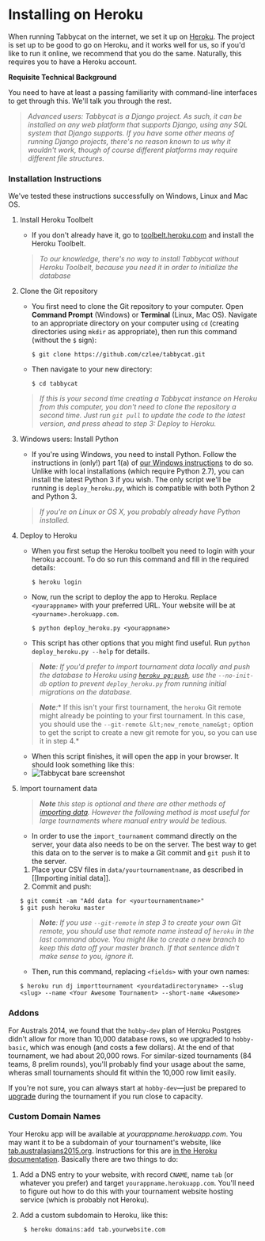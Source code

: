 # Installing on Heroku

When running Tabbycat on the internet, we set it up on [Heroku](http://www.heroku.com/). The project is set up to be good to go on Heroku, and it works well for us, so if you'd like to run it online, we recommend that you do the same. Naturally, this requires you to have a Heroku account.

**Requisite Technical Background**

You need to have at least a passing familiarity with command-line interfaces to get through this. We'll talk you through the rest.

> *Advanced users: Tabbycat is a Django project. As such, it can be installed on any web platform that supports Django, using any SQL system that Django supports. If you have some other means of running Django projects, there's no reason known to us why it wouldn't work, though of course different platforms may require different file structures.*

### Installation Instructions

We've tested these instructions successfully on Windows, Linux and Mac OS.

1. Install Heroku Toolbelt
    - If you don't already have it, go to [toolbelt.heroku.com](https://toolbelt.heroku.com/) and install the Heroku Toolbelt.
    > *To our knowledge, there's no way to install Tabbycat without Heroku Toolbelt, because you need it in order to initialize the database*
2. Clone the Git repository
    - You first need to clone the Git repository to your computer. Open **Command Prompt** (Windows) or **Terminal** (Linux, Mac OS). Navigate to an appropriate directory on your computer using `cd` (creating directories using `mkdir` as appropriate), then run this command (without the `$` sign):

        ```$ git clone https://github.com/czlee/tabbycat.git```

    - Then navigate to your new directory:

        ```$ cd tabbycat```

    > *If this is your second time creating a Tabbycat instance on Heroku from this computer, you don't need to clone the repository a second time. Just run ```git pull``` to update the code to the latest version, and press ahead to step 3: Deploy to Heroku.*

3. Windows users: Install Python

    - If you're using Windows, you need to install Python. Follow the instructions in (only!) part 1(a) of [our Windows instructions](windows.md) to do so. Unlike with local installations (which require Python 2.7), you can install the latest Python 3 if you wish. The only script we'll be running is `deploy_heroku.py`, which is compatible with both Python 2 and Python 3.
    > *If you're on Linux or OS X, you probably already have Python installed.*

3. Deploy to Heroku

    - When you first setup the Heroku toolbelt you need to login with your heroku account. To do so run this command and fill in the required details:

        ```$ heroku login```

    - Now, run the script to deploy the app to Heroku. Replace `<yourappname>` with your preferred URL. Your website will be at `<yourname>.herokuapp.com`.

        ```$ python deploy_heroku.py <yourappname>```

    - This script has other options that you might find useful. Run `python deploy_heroku.py --help` for details.

    > *__Note__: If you'd prefer to import tournament data locally and push the database to Heroku using <a href="https://devcenter.heroku.com/articles/heroku-postgresql#pg-push">```heroku pg:push```</a>, use the ```--no-init-db``` option to prevent ```deploy_heroku.py``` from running initial migrations on the database.*

    > *__Note__:** If this isn't your first tournament, the ```heroku``` Git remote might already be pointing to your first tournament. In this case, you should use the ```--git-remote &lt;new_remote_name&gt;``` option to get the script to create a new git remote for you, so you can use it in step 4.*

    - When this script finishes, it will open the app in your browser. It should look something like this:
    - ![Tabbycat bare screenshot](https://raw.githubusercontent.com/wiki/czlee/tabbycat/images/tabbycat-bare.png)

4. Import tournament data

    > *__Note__ this step is optional and there are other methods of [importing data](../use/importing-data). However the following method is most useful for large tournaments where manual entry would be tedious.*

    - In order to use the `import_tournament` command directly on the server, your data also needs to be on the server. The best way to get this data on to the server is to make a Git commit and `git push` it to the server.
    1. Place your CSV files in `data/yourtournamentname`, as described in [[Importing initial data]].
    2. Commit and push:

    ```
    $ git commit -am "Add data for <yourtournamentname>"
    $ git push heroku master
    ```

    > *__Note__: If you use ```--git-remote``` in step 3 to create your own Git remote, you should use that remote name instead of ```heroku``` in the last command above. You might like to create a new branch to keep this data off your master branch. If that sentence didn't make sense to you, ignore it.*

    - Then, run this command, replacing `<fields>` with your own names:

    ```
    $ heroku run dj importtournament <yourdatadirectoryname> --slug <slug> --name <Your Awesome Tournament> --short-name <Awesome>
    ```

### Addons

For Australs 2014, we found that the `hobby-dev` plan of Heroku Postgres didn't allow for more than 10,000 database rows, so we upgraded to `hobby-basic`, which was enough (and costs a few dollars). At the end of that tournament, we had about 20,000 rows. For similar-sized tournaments (84 teams, 8 prelim rounds), you'll probably find your usage about the same, wheras small tournaments should fit within the 10,000 row limit easily.

If you're not sure, you can always start at `hobby-dev`&mdash;just be prepared to [upgrade](https://devcenter.heroku.com/articles/upgrade-heroku-postgres-with-pgbackups) during the tournament if you run close to capacity.

### Custom Domain Names

Your Heroku app will be available at *yourappname.herokuapp.com*. You may want it to be a subdomain of your tournament's website, like [tab.australasians2015.org](http://tab.australasians2015.org). Instructions for this are [in the Heroku documentation](https://devcenter.heroku.com/articles/custom-domains). Basically there are two things to do:

1. Add a DNS entry to your website, with record `CNAME`, name `tab` (or whatever you prefer) and target `yourappname.herokuapp.com`. You'll need to figure out how to do this with your tournament website hosting service (which is probably not Heroku).

2. Add a custom subdomain to Heroku, like this:

        $ heroku domains:add tab.yourwebsite.com
